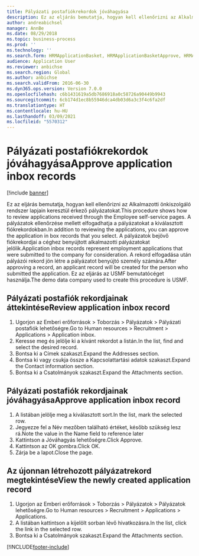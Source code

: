 ```yaml
---
title: Pályázati postafiókrekordok jóváhagyása
description: Ez az eljárás bemutatja, hogyan kell ellenőrizni az Alkalmazotti önkiszolgáló rendszer lapjain keresztül érkező pályázatokat.
author: andreabichsel
manager: AnnBe
ms.date: 08/29/2018
ms.topic: business-process
ms.prod: ''
ms.technology: ''
ms.search.form: HRMApplicationBasket, HRMApplicationBasketApprove, HRMApplication
audience: Application User
ms.reviewer: anbichse
ms.search.region: Global
ms.author: anbichse
ms.search.validFrom: 2016-06-30
ms.dyn365.ops.version: Version 7.0.0
ms.openlocfilehash: c6b1431619a5db7686918a0c58726a90449b9943
ms.sourcegitcommit: 6cb174d1ec8b55946dca4db03d6a3c3f4c6fa2df
ms.translationtype: HT
ms.contentlocale: hu-HU
ms.lasthandoff: 03/09/2021
ms.locfileid: "5570312"
---
```

# <a name="approve-application-inbox-records"></a><span data-ttu-id="d2a24-103">Pályázati postafiókrekordok jóváhagyása</span><span class="sxs-lookup"><span data-stu-id="d2a24-103">Approve application inbox records</span></span>

[!include [banner](../../includes/banner.md)]

<span data-ttu-id="d2a24-104">Ez az eljárás bemutatja, hogyan kell ellenőrizni az Alkalmazotti önkiszolgáló rendszer lapjain keresztül érkező pályázatokat.</span><span class="sxs-lookup"><span data-stu-id="d2a24-104">This procedure shows how to review applications received through the Employee self-service pages.</span></span> <span data-ttu-id="d2a24-105">A pályázatok ellenőrzése mellett elfogadhatja a pályázatokat a kiválasztott fiókrekordokban.</span><span class="sxs-lookup"><span data-stu-id="d2a24-105">In addition to reviewing the applications, you can approve the application in box records that you select.</span></span> <span data-ttu-id="d2a24-106">A pályázatok bejövő fiókrekordjai a céghez benyújtott alkalmazotti pályázatokat jelölik.</span><span class="sxs-lookup"><span data-stu-id="d2a24-106">Application inbox records represent employment applications that were submitted to the company for consideration.</span></span> <span data-ttu-id="d2a24-107">A rekord elfogadása után pályázói rekord jön létre a pályázatot benyújtó személy számára.</span><span class="sxs-lookup"><span data-stu-id="d2a24-107">After approving a record, an applicant record will be created for the person who submitted the application.</span></span> <span data-ttu-id="d2a24-108">Ez az eljárás az USMF bemutatócéget használja.</span><span class="sxs-lookup"><span data-stu-id="d2a24-108">The demo data company used to create this procedure is USMF.</span></span>


## <a name="review-application-inbox-record"></a><span data-ttu-id="d2a24-109">Pályázati postafiók rekordjainak áttekintése</span><span class="sxs-lookup"><span data-stu-id="d2a24-109">Review application inbox record</span></span>
1. <span data-ttu-id="d2a24-110">Ugorjon az Emberi erőforrások > Toborzás > Pályázatok > Pályázati postafiók lehetőségre.</span><span class="sxs-lookup"><span data-stu-id="d2a24-110">Go to Human resources > Recruitment > Applications > Application inbox.</span></span>
2. <span data-ttu-id="d2a24-111">Keresse meg és jelölje ki a kívánt rekordot a listán.</span><span class="sxs-lookup"><span data-stu-id="d2a24-111">In the list, find and select the desired record.</span></span>
3. <span data-ttu-id="d2a24-112">Bontsa ki a Címek szakaszt.</span><span class="sxs-lookup"><span data-stu-id="d2a24-112">Expand the Addresses section.</span></span>
4. <span data-ttu-id="d2a24-113">Bontsa ki vagy csukja össze a Kapcsolattartási adatok szakaszt.</span><span class="sxs-lookup"><span data-stu-id="d2a24-113">Expand the Contact information section.</span></span>
5. <span data-ttu-id="d2a24-114">Bontsa ki a Csatolmányok szakaszt.</span><span class="sxs-lookup"><span data-stu-id="d2a24-114">Expand the Attachments section.</span></span>

## <a name="approve-application-inbox-record"></a><span data-ttu-id="d2a24-115">Pályázati postafiók rekordjainak jóváhagyása</span><span class="sxs-lookup"><span data-stu-id="d2a24-115">Approve application inbox record</span></span>
1. <span data-ttu-id="d2a24-116">A listában jelölje meg a kiválasztott sort.</span><span class="sxs-lookup"><span data-stu-id="d2a24-116">In the list, mark the selected row.</span></span>
2. <span data-ttu-id="d2a24-117">Jegyezze fel a Név mezőben található értéket, később szükség lesz rá.</span><span class="sxs-lookup"><span data-stu-id="d2a24-117">Note the value in the Name field to reference later</span></span>
3. <span data-ttu-id="d2a24-118">Kattintson a Jóváhagyás lehetőségre.</span><span class="sxs-lookup"><span data-stu-id="d2a24-118">Click Approve.</span></span>
4. <span data-ttu-id="d2a24-119">Kattintson az OK gombra.</span><span class="sxs-lookup"><span data-stu-id="d2a24-119">Click OK.</span></span>
5. <span data-ttu-id="d2a24-120">Zárja be a lapot.</span><span class="sxs-lookup"><span data-stu-id="d2a24-120">Close the page.</span></span>

## <a name="view-the-newly-created-application-record"></a><span data-ttu-id="d2a24-121">Az újonnan létrehozott pályázatrekord megtekintése</span><span class="sxs-lookup"><span data-stu-id="d2a24-121">View the newly created application record</span></span>
1. <span data-ttu-id="d2a24-122">Ugorjon az Emberi erőforrások > Toborzás > Pályázatok > Pályázatok lehetőségre.</span><span class="sxs-lookup"><span data-stu-id="d2a24-122">Go to Human resources > Recruitment > Applications > Applications.</span></span>
2. <span data-ttu-id="d2a24-123">A listában kattintson a kijelölt sorban lévő hivatkozásra.</span><span class="sxs-lookup"><span data-stu-id="d2a24-123">In the list, click the link in the selected row.</span></span>
3. <span data-ttu-id="d2a24-124">Bontsa ki a Csatolmányok szakaszt.</span><span class="sxs-lookup"><span data-stu-id="d2a24-124">Expand the Attachments section.</span></span>



[!INCLUDE[footer-include](../../../../includes/footer-banner.md)]
